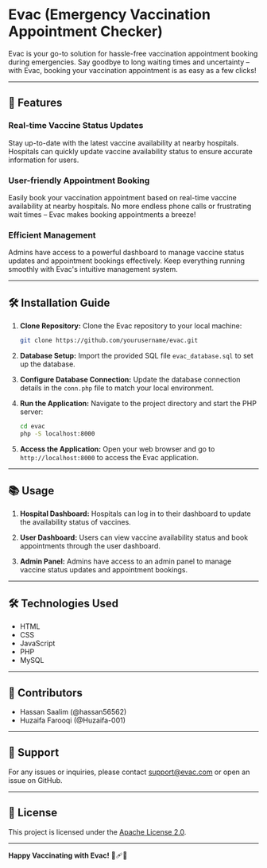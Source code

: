 # Evac (Emergency Vaccination Appointment Checker)

Evac is your go-to solution for hassle-free vaccination appointment booking during emergencies. Say goodbye to long waiting times and uncertainty – with Evac, booking your vaccination appointment is as easy as a few clicks!

---

## 🚀 Features

### Real-time Vaccine Status Updates
Stay up-to-date with the latest vaccine availability at nearby hospitals. Hospitals can quickly update vaccine availability status to ensure accurate information for users.

### User-friendly Appointment Booking
Easily book your vaccination appointment based on real-time vaccine availability at nearby hospitals. No more endless phone calls or frustrating wait times – Evac makes booking appointments a breeze!

### Efficient Management
Admins have access to a powerful dashboard to manage vaccine status updates and appointment bookings effectively. Keep everything running smoothly with Evac's intuitive management system.

---

## 🛠️ Installation Guide

1. **Clone Repository:** Clone the Evac repository to your local machine:
   ```bash
   git clone https://github.com/yourusername/evac.git
   ```

2. **Database Setup:** Import the provided SQL file `evac_database.sql` to set up the database.

3. **Configure Database Connection:** Update the database connection details in the `conn.php` file to match your local environment.

4. **Run the Application:** Navigate to the project directory and start the PHP server:
   ```bash
   cd evac
   php -S localhost:8000
   ```

5. **Access the Application:** Open your web browser and go to `http://localhost:8000` to access the Evac application.

---

## 📚 Usage

1. **Hospital Dashboard:** Hospitals can log in to their dashboard to update the availability status of vaccines.

2. **User Dashboard:** Users can view vaccine availability status and book appointments through the user dashboard.

3. **Admin Panel:** Admins have access to an admin panel to manage vaccine status updates and appointment bookings.

---

## 🛠️ Technologies Used

- HTML
- CSS
- JavaScript
- PHP
- MySQL

---

## 🌟 Contributors

- Hassan Saalim (@hassan56562)
- Huzaifa Farooqi (@Huzaifa-001)

---

## 📧 Support

For any issues or inquiries, please contact support@evac.com or open an issue on GitHub.

---

## 📄 License

This project is licensed under the [Apache License 2.0](https://www.apache.org/licenses/LICENSE-2.0).

---

**Happy Vaccinating with Evac!** 🚀🩹💉
